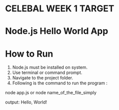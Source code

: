 # CELEBAL WEEK 1 TARGET
# Node.js Hello World App

# How to Run

 1. Node.js must be installed on system.
 2. Use terminal or command prompt.
 3. Navigate to the project folder.
 4. Following is the command to run the program :

 node app.js 
       or
 node name_of_the_file_simply

 output:
 Hello, World!